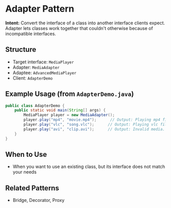 # Adapter Pattern

**Intent:** Convert the interface of a class into another interface clients expect. Adapter lets classes work together that couldn't otherwise because of incompatible interfaces.

## Structure
- Target interface: `MediaPlayer`
- Adapter: `MediaAdapter`
- Adaptee: `AdvancedMediaPlayer`
- Client: `AdapterDemo`

## Example Usage (from `AdapterDemo.java`)
```java
public class AdapterDemo {
	public static void main(String[] args) {
		MediaPlayer player = new MediaAdapter();
		player.play("mp4", "movie.mp4");      // Output: Playing mp4 file: movie.mp4
		player.play("vlc", "song.vlc");      // Output: Playing vlc file: song.vlc
		player.play("avi", "clip.avi");      // Output: Invalid media. avi format not supported
	}
}
```

## When to Use
- When you want to use an existing class, but its interface does not match your needs

## Related Patterns
- Bridge, Decorator, Proxy
